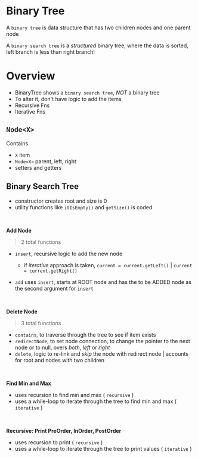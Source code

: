 # Binary Tree

A `binary tree` is data structure that has two children nodes and one parent node

A `binary search tree` is a _structured_ binary tree, where the data is sorted, left branch is less than right branch!

# Overview

- BinaryTree shows a `binary search tree`, _NOT_ a binary tree
- To alter it, don't have logic to add the items
- Recursive Fns 
- Iterative Fns

## `Node<X>`

Contains
- `X` item
- `Node<X>` parent, left, right
- setters and getters

## Binary Search Tree

- constructor creates root and size is 0
- utility functions like `itIsEmpty()` and `getSize()` is coded

<br>

**Add Node**
>2 total functions

- `insert`, recursive logic to add the new node 
    - if _iterative_ approach is taken, `current = current.getLeft()` | `current = current.getRight()`
    
- `add` uses `insert`, starts at ROOT node and has the to be ADDED node as the second argument for `insert`

<br>

**Delete Node**
>3 total functions

- `contains`, to traverse through the tree to see if item exists
- `redirectNode`, to set node connection, to change the pointer to the next node or to null, overs _both_, _left_ or _right_
- `delete`, logic to re-link and _skip_ the node with redirect node | accounts for root and nodes with two children

<br>

**Find Min and Max**
- uses recursion to find min and max ( `recursive` )
- uses a while-loop to iterate through the tree to find min and max ( `iterative` )

<br>

**Recursive: Print PreOrder, InOrder, PostOrder**
- uses recursion to print ( `recursive` )
- uses a while-loop to iterate through the tree to print values ( `iterative` )



